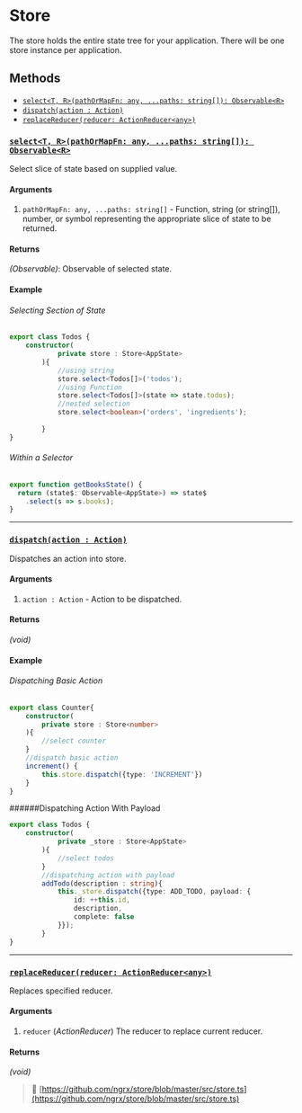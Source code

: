 # Store

The store holds the entire state tree for your application. There will be one store instance per application.  

## Methods

- [`select<T, R>(pathOrMapFn: any, ...paths: string[]): Observable<R>`](#select)
- [`dispatch(action : Action)`](#dispatch)
- [`replaceReducer(reducer: ActionReducer<any>)`](#replacereducer)


### <a id='select'></a>[`select<T, R>(pathOrMapFn: any, ...paths: string[]): Observable<R>`](#select)

Select slice of state based on supplied value. 

#### Arguments

1. `pathOrMapFn: any, ...paths: string[]` - Function, string (or string[]), number, or symbol representing the appropriate slice of state to be returned.

#### Returns

*(Observable<R>)*: Observable of selected state.

#### Example

###### Selecting Section of State
```ts
export class Todos {
    constructor(
            private store : Store<AppState>
        ){
            //using string
            store.select<Todos[]>('todos');
            //using Function
            store.select<Todos[]>(state => state.todos);
            //nested selection
            store.select<boolean>('orders', 'ingredients');
            
        }
}
```

###### Within a Selector
```ts
export function getBooksState() {
  return (state$: Observable<AppState>) => state$
    .select(s => s.books);
}
```

<hr>

### <a id='dispatch'></a>[`dispatch(action : Action)`](#dispatch)

Dispatches an action into store.

#### Arguments

1. `action : Action` - Action to be dispatched.

#### Returns

*(void)*

#### Example

###### Dispatching Basic Action
```ts
export class Counter{
    constructor(
        private store : Store<number>
    ){
        //select counter
    }
    //dispatch basic action
    increment() {
        this.store.dispatch({type: 'INCREMENT'})
    }  
}
```

######Dispatching Action With Payload
```ts
export class Todos {
    constructor(
            private _store : Store<AppState>
        ){
            //select todos
        }
        //dispatching action with payload
        addTodo(description : string){
            this._store.dispatch({type: ADD_TODO, payload: {
                id: ++this.id,
                description,
                complete: false
            }});
        }
}
```

<hr>

### <a id='replaceReducer'></a>[`replaceReducer(reducer: ActionReducer<any>)`](#replacereducer)

Replaces specified reducer. 

#### Arguments

1. `reducer` (*ActionReducer<V>*) The reducer to replace current reducer.

#### Returns

*(void)*

> :file_folder: [https://github.com/ngrx/store/blob/master/src/store.ts](https://github.com/ngrx/store/blob/master/src/store.ts)
